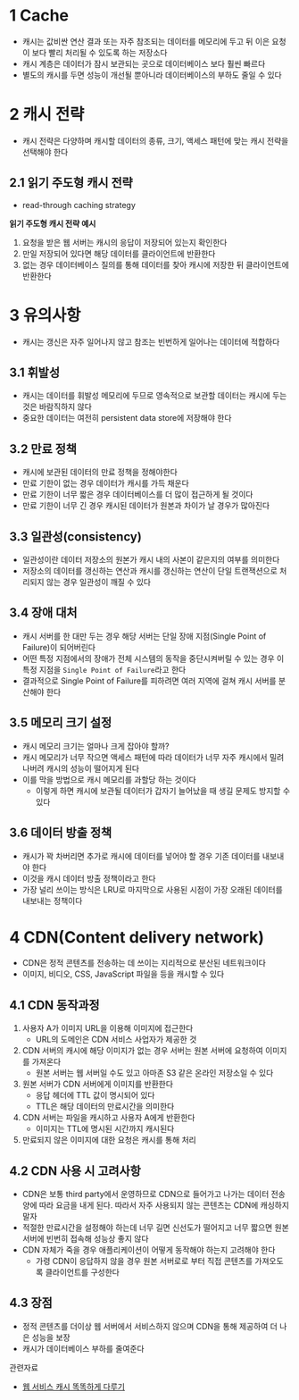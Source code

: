 # 1 Cache
* 캐시는 값비싼 연산 결과 또는 자주 참조되는 데이터를 메모리에 두고 뒤 이은 요청이 보다 빨리 처리될 수 있도록 하는 저장소다
* 캐시 계층은 데이터가 잠시 보관되는 곳으로 데이터베이스 보다 훨씬 빠르다
* 별도의 캐시를 두면 성능이 개선될 뿐아니라 데이터베이스의 부하도 줄일 수 있다



# 2 캐시 전략

* 캐시 전략은 다양하며 캐시할 데이터의 종류, 크기, 액세스 패턴에 맞는 캐시 전략을 선택해야 한다



## 2.1 읽기 주도형 캐시 전략

* read-through caching strategy



**읽기 주도형 캐시 전략 예시**

1. 요청을 받은 웹 서버는 캐시의 응답이 저장되어 있는지 확인한다
2. 만일 저장되어 있다면 해당 데이터를 클라이언트에 반환한다
3. 없는 경우 데이터베이스 질의를 통해 데이터를 찾아 캐시에 저장한 뒤 클라이언트에 반환한다



# 3 유의사항
* 캐시는 갱신은 자주 일어나지 않고 참조는 빈번하게 일어나는 데이터에 적합하다



## 3.1 휘발성
* 캐시는 데이터를 휘발성 메모리에 두므로 영속적으로 보관할 데이터는 캐시에 두는 것은 바람직하지 않다
* 중요한 데이터는 여전히 persistent data store에 저장해야 한다



## 3.2 만료 정책

* 캐시에 보관된 데이터의 만료 정책을 정해야한다
* 만료 기한이 없는 경우 데이터가 캐시를 가득 채운다
* 만료 기한이 너무 짧은 경우 데이터베이스를 더 많이 접근하게 될 것이다
* 만료 기한이 너무 긴 경우 캐시된 데이터가 원본과 차이가 날 경우가 많아진다 



## 3.3 일관성(consistency)

* 일관성이란 데이터 저장소의 원본가 캐시 내의 사본이 같은지의 여부를 의미한다
* 저장소의 데이터를 갱신하는 연산과 캐시를 갱신하는 연산이 단일 트랜잭션으로 처리되지 않는 경우 일관성이 깨질 수 있다



## 3.4 장애 대처

* 캐시 서버를 한 대만 두는 경우 해당 서버는 단일 장애 지점(Single Point of Failure)이 되어버린다
* 어떤 특정 지점에서의 장애가 전체 시스템의 동작을 중단시켜버릴 수 있는 경우 이 특정 지점을 `Single Point of Failure`라고 한다
* 결과적으로 Single Point of Failure를 피하려면 여러 지역에 걸쳐 캐시 서버를 분산해야 한다



## 3.5 메모리 크기 설정

* 캐시 메모리 크기는 얼마나 크게 잡아야 할까?
* 캐시 메모리가 너무 작으면 액세스 패턴에 따라 데이터가 너무 자주 캐시에서 밀려나버려 캐시의 성능이 떨어지게 된다
* 이를 막을 방법으로 캐시 메모리를 과할당 하는 것이다
  * 이렇게 하면 캐시에 보관될 데이터가 갑자기 늘어났을 때 생길 문제도 방지할 수 있다



## 3.6 데이터 방출 정책

* 캐시가 꽉 차버리면 추가로 캐시에 데이터를 넣어야 할 경우 기존 데이터를 내보내야 한다
* 이것을 캐시 데이터 방출 정책이라고 한다
* 가장 널리 쓰이는 방식은 LRU로 마지막으로 사용된 시점이 가장 오래된 데이터를 내보내는 정책이다



# 4 CDN(Content delivery network)

* CDN은 정적 콘텐츠를 전송하는 데 쓰이는 지리적으로 분산된 네트워크이다
* 이미지, 비디오, CSS, JavaScript 파일을 등을 캐시할 수 있다



## 4.1 CDN 동작과정

1. 사용자 A가 이미지 URL을 이용해 이미지에 접근한다
   * URL의 도메인은 CDN 서비스 사업자가 제공한 것
2. CDN 서버의 캐시에 해당 이미지가 없는 경우 서버는 원본 서버에 요청하여 이미지를 가져온다
   * 원본 서버는 웹 서버일 수도 있고 아마존 S3 같은 온라인 저장소일 수 있다
3. 원본 서버가 CDN 서버에게 이미지를 반환한다
   * 응답 헤더에 TTL 값이 명시되어 있다
   * TTL은 해당 데이터의 만료시간을 의미한다
4. CDN 서버는 파일을 캐시하고 사용자 A에게 반환한다
   * 이미지는 TTL에 명시된 시간까지 캐시된다
5. 만료되지 않은 이미지에 대한 요청은 캐시를 통해 처리



## 4.2 CDN 사용 시 고려사항

* CDN은 보통 third party에서 운영하므로 CDN으로 들어가고 나가는 데이터 전송 양에 따라 요금을 내게 된다. 따라서 자주 사용되지 않는 콘텐츠는 CDN에 캐싱하지 말자
* 적절한 만료시간을 설정해야 하는데 너무 길면 신선도가 떨어지고 너무 짧으면 원본 서버에 빈번히 접속해 성능상 좋지 않다
* CDN 자체가 죽을 경우 애플리케이션이 어떻게 동작해야 하는지 고려해야 한다
  * 가령 CDN이 응답하지 않을 경우 원본 서버로로 부터 직접 콘텐츠를 가져오도록 클라이언트를 구성한다



## 4.3 장점

* 정적 콘텐츠를 더이상 웹 서버에서 서비스하지 않으며 CDN을 통해 제공하여 더 나은 성능을 보장
* 캐시가 데이터베이스 부하를 줄여준다



관련자료

* [웹 서비스 캐시 똑똑하게 다루기](https://toss.tech/article/smart-web-service-cache)